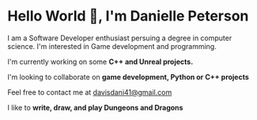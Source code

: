 # Hello World 👋, I'm Danielle Peterson

I am a Software Developer enthusiast persuing a degree in computer science. I'm interested in Game development and programming. 

I'm currently working on some **C++ and Unreal projects.** 

I'm looking to collaborate on **game development, Python or C++ projects** 

Feel free to contact me at davisdani41@gmail.com 

I like to **write, draw, and play Dungeons and Dragons**
